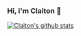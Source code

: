 ### Hi, i'm Claiton 👋

[![Claiton's github stats](https://github-readme-stats.vercel.app/api?username=claitonbarreto?show_icons=true)](https://github.com/anuraghazra/github-readme-stats?hide=issues)

<!--
**ClaitonBarreto/claitonbarreto** is a ✨ _special_ ✨ repository because its `README.md` (this file) appears on your GitHub profile.

Here are some ideas to get you started:

- 🔭 I’m currently working on ...
- 🌱 I’m currently learning ...
- 👯 I’m looking to collaborate on ...
- 🤔 I’m looking for help with ...
- 💬 Ask me about ...
- 📫 How to reach me: ...
- 😄 Pronouns: ...
- ⚡ Fun fact: ...
-->
